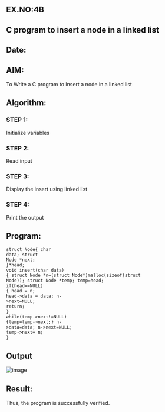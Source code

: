 ## EX.NO:4B
##  C program to insert a node in a linked list
## Date:
## AIM:
To Write a C program to insert a node in a linked list
## Algorithm:
### STEP 1:
Initialize variables
### STEP 2:
Read input
### STEP 3:
Display the insert using linked list
### STEP 4:
Print the output
## Program:
```
struct Node{ char 
data; struct 
Node *next;
}*head;
void insert(char data)
{ struct Node *n=(struct Node*)malloc(sizeof(struct 
Node)); struct Node *temp; temp=head;
if(head==NULL)
{ head = n;
head->data = data; n-
>next=NULL;
return;
}
while(temp->next!=NULL) 
{temp=temp->next;} n-
>data=data; n->next=NULL;
temp->next= n;
}

```
## Output
![image](https://github.com/Yogabharathi3/1/assets/118899387/d0137da1-40e7-449d-8477-b03831bcfbeb)
## Result:
Thus, the program is successfully verified.
